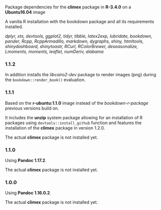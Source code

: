 Package dependencies for the **climex** package in **R-3.4.0** on a **Ubuntu16.04** image

A vanilla R installation with the bookdown package and all its
requirements installed. 

*dplyr, xts, devtools, ggplot2, tidyr, tibble, latex2exp, lubridate,
bookdown, pander, Rcpp, RcppArmadillo, markdown, dygraphs, shiny,
htmltools, shinydashboard, shinytoastr, RCurl, RColorBrewer,
deseasonalize, Lmoments, moments, leaflet, numDeriv, alabama*

### 1.1.2

In addition installs the *libcairo2-dev* package to render images
(png) during the `bookdown::render_book()` evaluation.

### 1.1.1

Based on the **r-ubuntu:1.1.0** image instead of the *bookdown-r-package*
previous versions build on. 

It includes the **unzip** system package allowing for an installation of
R packages using `devtools::install_github` function and features the
installation of the **climex** package in version 1.2.0.

The actual **climex** package is not installed yet. 

### 1.1.0

Using **Pandoc 1.17.2**.

The actual **climex** package is not installed yet. 

### 1.0.0

Using **Pandoc 1.16.0.2**.

The actual **climex** package is not installed yet. 

